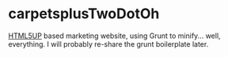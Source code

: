 carpetsplusTwoDotOh
===================

[HTML5UP](http://html5up.net/) based marketing website, using Grunt to minify... well, everything.  I will probably re-share the grunt boilerplate later. 
